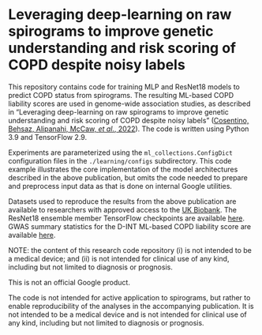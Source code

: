 # Leveraging deep-learning on raw spirograms to improve genetic understanding and risk scoring of COPD despite noisy labels

This repository contains code for training MLP and ResNet18 models to predict
COPD status from spirograms. The resulting ML-based COPD liability scores are
used in genome-wide association studies, as described in “Leveraging
deep-learning on raw spirograms to improve genetic understanding and risk
scoring of COPD despite noisy labels”
([Cosentino, Behsaz, Alipanahi, McCaw, *et al*., 2022](https://www.medrxiv.org/content/10.1101/2022.09.12.22279863v1)).
The code is written using Python 3.9 and TensorFlow 2.9.

Experiments are parameterized using the `ml_collections.ConfigDict`
configuration files in the `./learning/configs` subdirectory. This code example
illustrates the core implementation of the model architectures described in the
above publication, but omits the code needed to prepare and preprocess input
data as that is done on internal Google utilities.

Datasets used to reproduce the results from the above publication are available
to researchers with approved access to the
[UK Biobank](https://www.ukbiobank.ac.uk/). The ResNet18 ensemble member
TensorFlow checkpoints are available
[here](https://drive.google.com/drive/folders/1XZC9ByHBChDcQtNvS7RM60GqlOPTkocs).
GWAS summary statistics for the D-INT ML-based COPD liability score are
available
[here](https://drive.google.com/file/d/1Kpa64LmSjy_BUbF-a5vzq15OlMVkvrjh/view?usp=share_link).

NOTE: the content of this research code repository (i) is not intended to be a
medical device; and (ii) is not intended for clinical use of any kind, including
but not limited to diagnosis or prognosis.

This is not an official Google product.

The code is not intended for active application to spirograms, but rather to
enable reproducibility of the analyses in the accompanying publication. It is
not intended to be a medical device and is not intended for clinical use of any
kind, including but not limited to diagnosis or prognosis.
